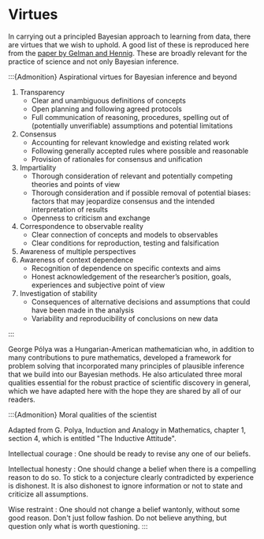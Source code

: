 # Virtues

In carrying out a principled Bayesian approach to learning from data, there are virtues that we wish to uphold. A good list of these is reproduced here from the [paper by Gelman and Hennig](https://sites.stat.columbia.edu/gelman/research/published/gelman_hennig_full_discussion.pdf).
These are broadly relevant for the practice of science and not only Bayesian inference. 

:::{Admonition} Aspirational virtues for Bayesian inference and beyond

1. Transparency
    - Clear and unambiguous definitions of concepts
    - Open planning and following agreed protocols
    - Full communication of reasoning, procedures, spelling out of (potentially
unverifiable) assumptions and potential limitations
2. Consensus
    - Accounting for relevant knowledge and existing related work
    - Following generally accepted rules where possible and reasonable
    - Provision of rationales for consensus and unification
3. Impartiality
    - Thorough consideration of relevant and potentially competing theories and
points of view
    - Thorough consideration and if possible removal of potential biases: factors
that may jeopardize consensus and the intended interpretation of results
    - Openness to criticism and exchange
4. Correspondence to observable reality
    - Clear connection of concepts and models to observables
    - Clear conditions for reproduction, testing and falsification
5. Awareness of multiple perspectives
6. Awareness of context dependence
    - Recognition of dependence on specific contexts and aims
    - Honest acknowledgement of the researcher’s position, goals, experiences
and subjective point of view
7. Investigation of stability
    - Consequences of alternative decisions and assumptions that could have
been made in the analysis
    - Variability and reproducibility of conclusions on new data

:::

George Pólya was a Hungarian-American mathematician who, in addition to many contributions to pure mathematics, developed a framework for problem solving that incorporated many principles of plausible inference that we build into our Bayesian methods. He also articulated three moral qualities essential for the robust practice of scientific discovery in general, which we have adapted here with the hope they are shared by all of our readers. 

:::{Admonition} Moral qualities of the scientist

Adapted from G. Polya, Induction and Analogy in Mathematics, chapter 1, section 4, which is entitled "The Inductive Attitude".

Intellectual courage
: One should be ready to revise any one of our beliefs.

Intellectual honesty
: One should change a belief when there is a compelling reason to do so. To stick to a conjecture clearly contradicted by experience is dishonest. It is also dishonest to ignore information or not to state and criticize all assumptions.

Wise restraint
: One should not change a belief wantonly, without some good reason. Don't just follow fashion. Do not believe anything, but question only what is worth questioning.
:::


